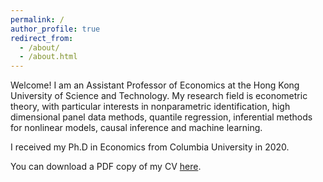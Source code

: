 ```yaml
---
permalink: /
author_profile: true
redirect_from: 
  - /about/
  - /about.html
---
```


Welcome! I am an Assistant Professor of Economics at the Hong Kong University of Science and Technology. My research field is econometric theory, with particular interests in nonparametric identification, high dimensional panel data methods, quantile regression, inferential methods for nonlinear models, causal inference and machine learning.

I received my Ph.D in Economics from Columbia University in 2020. 

You can download a PDF copy of my CV [here](/files/cv_jfeng-1.pdf).

